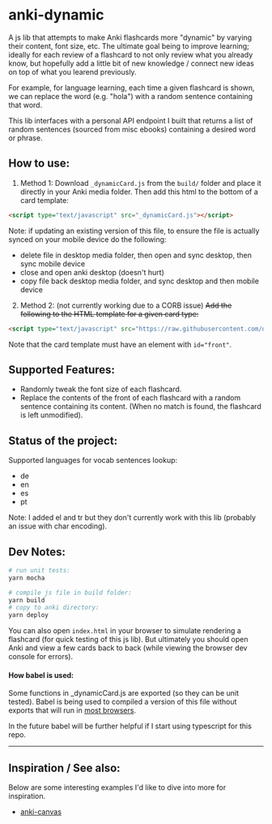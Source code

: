 # anki-dynamic

A js lib that attempts to make Anki flashcards more "dynamic" by varying their content, font size, etc.  The ultimate goal being to improve learning; ideally for each review of a flashcard to not only review what you already know, but hopefully add a little bit of new knowledge / connect new ideas on top of what you learend previously.

For example, for language learning, each time a given flashcard is shown, we can replace the word (e.g. "hola") with a random sentence containing that word.

This lib interfaces with a personal API endpoint I built that returns a list of random sentences (sourced from misc ebooks) containing a desired word or phrase.

## How to use:

1. Method 1:
Download `_dynamicCard.js` from the `build/` folder and place it directly in your Anki media folder.  Then add this html to the bottom of a card template:

````html
<script type="text/javascript" src="_dynamicCard.js"></script>
````

Note: if updating an existing version of this file, to ensure the file is actually synced on your mobile device do the following:
* delete file in desktop media folder, then open and sync desktop, then sync mobile device
* close and open anki desktop (doesn't hurt)
* copy file back desktop media folder, and sync desktop and then mobile device


2. Method 2: (not currently working due to a CORB issue)
~~Add the following to the HTML template for a given card type:~~

````html
<script type="text/javascript" src="https://raw.githubusercontent.com/dangbert/anki-dynamic/master/build/_dynamicCard.js"></script>
````

Note that the card template must have an element with `id="front"`.


## Supported Features:
* Randomly tweak the font size of each flashcard.
* Replace the contents of the front of each flashcard with a random sentence containing its content.  (When no match is found, the flashcard is left unmodified).

## Status of the project:

Supported languages for vocab sentences lookup:

* de
* en
* es
* pt

Note: I added el and tr but they don't currently work with this lib (probably an issue with char encoding).

## Dev Notes:

````bash
# run unit tests:
yarn mocha

# compile js file in build folder:
yarn build
# copy to anki directory:
yarn deploy
````

You can also open `index.html` in your browser to simulate rendering a flashcard (for quick testing of this js lib).  But ultimately you should open Anki and view a few cards back to back (while viewing the browser dev console for errors).

#### How babel is used:

Some functions in _dynamicCard.js are exported (so they can be unit tested).  Babel is being used to compiled a version of this file without exports that will run in [most browsers](https://caniuse.com/es6).

In the future babel will be further helpful if I start using typescript for this repo.

---
## Inspiration / See also:
Below are some interesting examples I'd like to dive into more for inspiration.

* [anki-canvas](https://github.com/pigoz/anki-canvas)